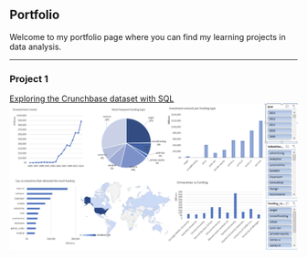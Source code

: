 ## Portfolio

Welcome to my portfolio page where you can find my learning projects in data analysis. 

---

### Project 1 

[Exploring the Crunchbase dataset with SQL](pages/crunchbase.md)
<img src="images/Dashboard2.png?raw=true"/>






